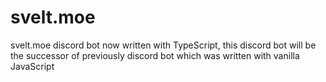 # svelt.moe
svelt.moe discord bot now written with TypeScript, this discord bot will be the successor of previously discord bot which was written with vanilla JavaScript
